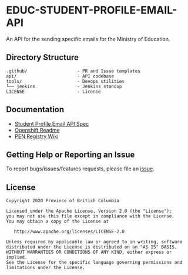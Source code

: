 # EDUC-STUDENT-PROFILE-EMAIL-API
An API for the sending specific emails for the Ministry of Education.

## Directory Structure

    .github/                   - PR and Issue templates
    api/                       - API codebase
    tools/                     - Devops utilities
    └── jenkins                - Jenkins standup
    LICENSE                    - License

## Documentation

* [Student Profile Email API Spec](http://localhost/swagger-ui/index.html?url=/v3/api-docs#/)
* [Openshift Readme](tools/README.md)
* [PEN Registry Wiki](https://github.com/bcgov/EDUC-INFRA-COMMON/wiki)

## Getting Help or Reporting an Issue

To report bugs/issues/features requests, please file an [issue](https://github.com/bcgov/EDUC-STUDENT-PROFILE-EMAIL-API/issues).

## License

    Copyright 2020 Province of British Columbia

    Licensed under the Apache License, Version 2.0 (the "License");
    you may not use this file except in compliance with the License.
    You may obtain a copy of the License at

       http://www.apache.org/licenses/LICENSE-2.0

    Unless required by applicable law or agreed to in writing, software
    distributed under the License is distributed on an "AS IS" BASIS,
    WITHOUT WARRANTIES OR CONDITIONS OF ANY KIND, either express or implied.
    See the License for the specific language governing permissions and
    limitations under the License.
